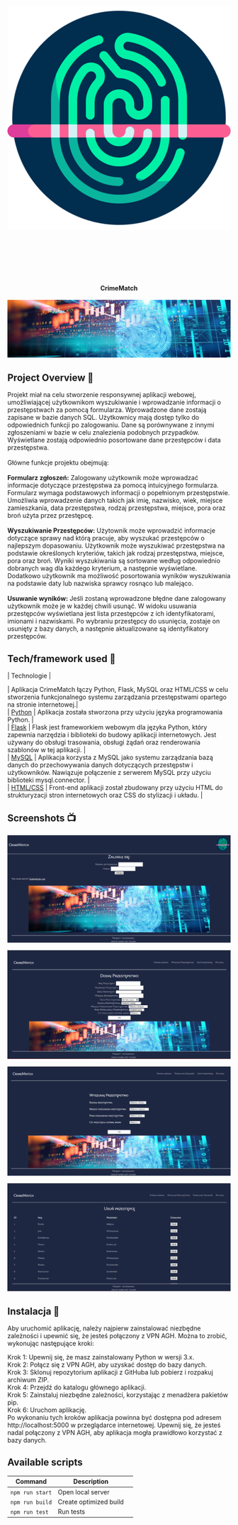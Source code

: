 <!-- [![Review Assignment Due Date](https://classroom.github.com/assets/deadline-readme-button-24ddc0f5d75046c5622901739e7c5dd533143b0c8e959d652212380cedb1ea36.svg)](https://classroom.github.com/a/YYgLXq0X)
[![Open in Visual Studio Code](https://classroom.github.com/assets/open-in-vscode-718a45dd9cf7e7f842a935f5ebbe5719a5e09af4491e668f4dbf3b35d5cca122.svg)](https://classroom.github.com/online_ide?assignment_repo_id=11228617&assignment_repo_type=AssignmentRepo) -->
<h1 align="center">

<br>

<p align="center">
<img src="https://github.com/grochot-agh/final-project-group-name-not-found/blob/main/projekt/static/finger.png"  alt="Logo">
</p>

<br>

<br>

</h1>

<h4 align="center">CrimeMatch</h4>

<p align="center">
  <a >
    <img src="https://github.com/grochot-agh/final-project-group-name-not-found/blob/main/projekt/static/zdjecie1.png"
         alt="Screenshot">
  </a>
</p>

## Project Overview 🎉
Projekt miał na celu stworzenie responsywnej aplikacji webowej, umożliwiającej użytkownikom
wyszukiwanie i wprowadzanie informacji o przestępstwach za pomocą formularza. Wprowadzone
dane zostają zapisane w bazie danych SQL. Użytkownicy mają dostęp tylko do odpowiednich funkcji po zalogowaniu.  Dane są porównywane z innymi zgłoszeniami w bazie w celu znalezienia podobnych przypadków. Wyświetlane zostają odpowiednio posortowane dane przestępców i data przestępstwa.<br>
<br>Główne funkcje projektu obejmują:<br>
<br><strong>Formularz zgłoszeń:</strong> Zalogowany użytkownik może wprowadzać informacje dotyczące przestępstwa za pomocą intuicyjnego formularza. Formularz wymaga podstawowych informacji o popełnionym przestępstwie. Umożliwia wprowadzenie danych takich jak imię, nazwisko, wiek, miejsce zamieszkania, data przestępstwa, rodzaj przestępstwa, miejsce, pora oraz broń użyta przez przestępcę.<br>
<br><strong>Wyszukiwanie Przestępców:</strong> Użytownik może wprowadzić informacje dotyczące sprawy nad którą pracuje, aby wyszukać przestępców o najlepszym dopasowaniu. Użytkownik może wyszukiwać przestępstwa na podstawie określonych kryteriów, takich jak rodzaj przestępstwa, miejsce, pora oraz broń. Wyniki wyszukiwania są sortowane według odpowiednio dobranych wag dla każdego kryterium, a następnie wyświetlane. Dodatkowo użytkownik ma 
możliwość posortowania wyników wyszukiwania na podstawie daty lub nazwiska sprawcy rosnąco lub malejąco.<br>
<br><strong>Usuwanie wyników:</strong> Jeśli zostaną wprowadzone błędne dane zalogowany użytkownik może je w każdej chwili usunąć. W widoku usuwania przestępców wyświetlana jest lista przestępców z ich identyfikatorami, imionami i nazwiskami. Po wybraniu przestępcy do usunięcia, zostaje on usunięty z bazy danych, a następnie aktualizowane są identyfikatory przestępców.<br>


## Tech/framework used 🔧

| Technologie                                             |                                  

| Aplikacja CrimeMatch łączy Python, Flask, MySQL oraz HTML/CSS w celu stworzenia funkcjonalnego systemu zarządzania przestępstwami opartego na stronie internetowej.|<br>
| [Python](X)                           | Aplikacja została stworzona przy użyciu języka programowania Python.  |<br>
| [Flask](X)                           |  Flask jest frameworkiem webowym dla języka Python, który zapewnia narzędzia i biblioteki do budowy aplikacji internetowych. Jest używany do obsługi trasowania, obsługi żądań oraz renderowania szablonów w tej aplikacji.   |<br>
| [MySQL](X)                           | Aplikacja korzysta z MySQL jako systemu zarządzania bazą danych do przechowywania danych dotyczących przestępstw i użytkowników. Nawiązuje połączenie z serwerem MySQL przy użyciu biblioteki mysql.connector.  |<br>
| [HTML/CSS](X)                           | Front-end aplikacji został zbudowany przy użyciu HTML do strukturyzacji stron internetowych oraz CSS do stylizacji i układu.  |


## Screenshots 📺

<p align="center">
    <img src="https://github.com/grochot-agh/final-project-group-name-not-found/blob/main/projekt/static/logowanie.png" alt="Screenshot">
</p>

<p align="center">
    <img src="https://github.com/grochot-agh/final-project-group-name-not-found/blob/main/projekt/static/dodaj_przest%C4%99pstwo.png" alt="Screenshot">
</p>

<p align="center">
    <img src="https://github.com/grochot-agh/final-project-group-name-not-found/blob/main/projekt/static/szukaj.png" alt="Screenshot">
</p>
<p align="center">
    <img src="https://github.com/grochot-agh/final-project-group-name-not-found/blob/main/projekt/static/usun.png" alt="Screenshot">
</p>


## Instalacja 💾
Aby uruchomić aplikację, należy najpierw zainstalować niezbędne zależności i upewnić się, że jesteś połączony z VPN AGH. Można to zrobić, wykonując następujące kroki:

Krok 1: Upewnij się, że masz zainstalowany Python w wersji 3.x. <br>
Krok 2: Połącz się z VPN AGH, aby uzyskać dostęp do bazy danych.<br>
Krok 3: Sklonuj repozytorium aplikacji z GitHuba lub pobierz i rozpakuj archiwum ZIP.<br>
Krok 4: Przejdź do katalogu głównego aplikacji.<br>
Krok 5: Zainstaluj niezbędne zależności, korzystając z menadżera pakietów pip.<br>
Krok 6: Uruchom aplikację.<br>
Po wykonaniu tych kroków aplikacja powinna być dostępna pod adresem http://localhost:5000 w przeglądarce internetowej. Upewnij się, że jesteś nadal połączony z VPN AGH, aby aplikacja mogła prawidłowo korzystać z bazy danych.



## Available scripts

| Command                   | Description                   |     |
| ------------------------- | ----------------------------- | --- |
| `npm run start`           | Open local server             |     |
| `npm run build`           | Create optimized build        |     |
| `npm run test`            | Run tests                     |     |
